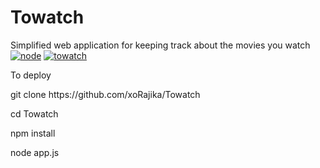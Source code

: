 # Towatch
Simplified web application for keeping track about the movies you watch
[![node](https://img.shields.io/node/v/gh-badges.svg)]() 
[![towatch](https://img.shields.io/badge/towatch-0.0.1-green.svg)]()
<p> To deploy </p>
<p> git clone https://github.com/xoRajika/Towatch </p>
<p> cd Towatch </p>
<p> npm install </p>
<p> node app.js </p>
